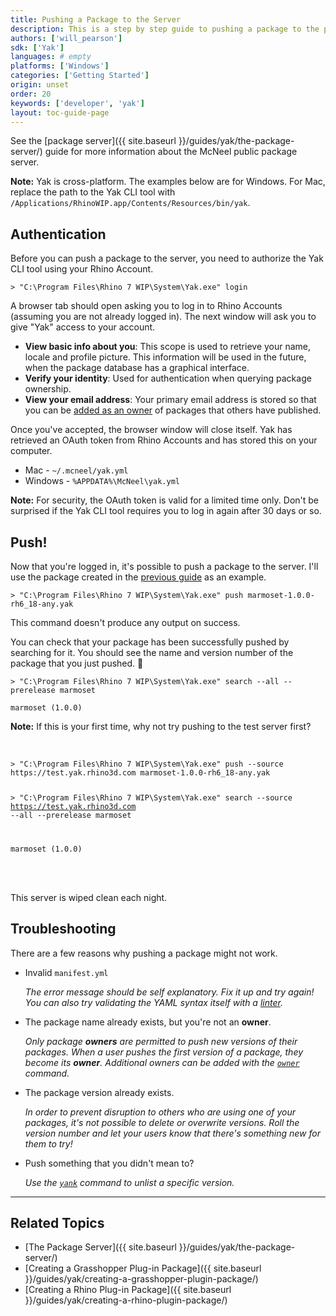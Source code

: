 ```yaml
---
title: Pushing a Package to the Server
description: This is a step by step guide to pushing a package to the package server.
authors: ['will_pearson']
sdk: ['Yak']
languages: # empty
platforms: ['Windows']
categories: ['Getting Started']
origin: unset
order: 20
keywords: ['developer', 'yak']
layout: toc-guide-page
---
```


See the [package server]({{ site.baseurl }}/guides/yak/the-package-server/) guide for more information about the McNeel public package server.

<div class="alert alert-info" role="alert">
<strong>Note:</strong> Yak is cross-platform. The examples below are for Windows.
For Mac, replace the path to the Yak CLI tool with
<code>/Applications/RhinoWIP.app/Contents/Resources/bin/yak</code>.
</div>

## Authentication

Before you can push a package to the server, you need to authorize the Yak CLI
tool using your Rhino Account.

```commandline
> "C:\Program Files\Rhino 7 WIP\System\Yak.exe" login
```

A browser tab should open asking you to log in to Rhino Accounts (assuming you
are not already logged in). The next window will ask you to give "Yak" access to
your account.

- **View basic info about you**: This scope is used to retrieve your name,
  locale and profile picture. This information will be used in the future, when
  the package database has a graphical interface.
- **Verify your identity**: Used for authentication when querying package
  ownership.
- **View your email address**: Your primary email address is stored so that you can be [added as an owner](../yak-cli-reference/#owner) of packages that others have published.

Once you've accepted, the browser window will close itself. Yak has retrieved an
OAuth token from Rhino Accounts and has stored this on your computer.

- Mac - `~/.mcneel/yak.yml`
- Windows - `%APPDATA%\McNeel\yak.yml`

<div class="alert alert-info" role="alert">
<strong>Note:</strong> For security, the OAuth token is valid for a limited time
only. Don't be surprised if the Yak CLI tool requires you to log in again after
30 days or so.
</div>

## Push!

Now that you're logged in, it's possible to push a package to the server. I'll
use the package created in the
[previous guide](../creating-a-grasshopper-plugin-package) as an example.

```commandline
> "C:\Program Files\Rhino 7 WIP\System\Yak.exe" push marmoset-1.0.0-rh6_18-any.yak
```

This command doesn't produce any output on success.

You can check that your package has been successfully pushed by searching for
it. You should see the name and version number of the package that you just
pushed. 🤞

```commandline
> "C:\Program Files\Rhino 7 WIP\System\Yak.exe" search --all --prerelease marmoset

marmoset (1.0.0)
```

<div class="alert alert-info" role="alert">
<strong>Note:</strong> If this is your first time, why not try pushing to the test server first?
<br><br>
<pre><code class="language-commandline">
&gt; "C:\Program Files\Rhino 7 WIP\System\Yak.exe" push --source https://test.yak.rhino3d.com marmoset-1.0.0-rh6_18-any.yak

&gt; "C:\Program Files\Rhino 7 WIP\System\Yak.exe" search --source https://test.yak.rhino3d.com --all --prerelease marmoset

marmoset (1.0.0)
</code></pre>
<br><br>
This server is wiped clean each night.
</div>

## Troubleshooting

There are a few reasons why pushing a package might not work.

- Invalid `manifest.yml`

  _The error message should be self explanatory. Fix it up and try again! You
  can also try validating the YAML syntax itself with a
  [linter](http://www.yamllint.com)._

- The package name already exists, but you're not an **owner**.

  _Only package **owners** are permitted to push new versions of their packages.
  When a user pushes the first version of a package, they become its **owner**. Additional owners can be added with the [`owner`](../yak-cli-reference/#owner) command._

- The package version already exists.

  _In order to prevent disruption to others who are using one of your packages,
  it's not possible to delete or overwrite versions. Roll the version number and
  let your users know that there's something new for them to try!_

- Push something that you didn't mean to?

  _Use the [`yank`](../yak-cli-reference/#yank) command to unlist a specific version._

---

## Related Topics

- [The Package Server]({{ site.baseurl }}/guides/yak/the-package-server/)
- [Creating a Grasshopper Plug-in Package]({{ site.baseurl }}/guides/yak/creating-a-grasshopper-plugin-package/)
- [Creating a Rhino Plug-in Package]({{ site.baseurl }}/guides/yak/creating-a-rhino-plugin-package/)
